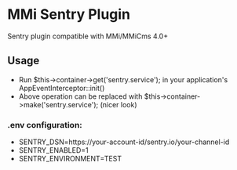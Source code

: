 # MMi Sentry Plugin
Sentry plugin compatible with MMi/MMiCms 4.0+

## Usage
* Run $this->container->get('sentry.service'); in your application's AppEventInterceptor::init()
* Above operation can be replaced with $this->container->make('sentry.service'); (nicer look)

### .env configuration:
* SENTRY_DSN=https://your-account-id/sentry.io/your-channel-id
* SENTRY_ENABLED=1
* SENTRY_ENVIRONMENT=TEST
